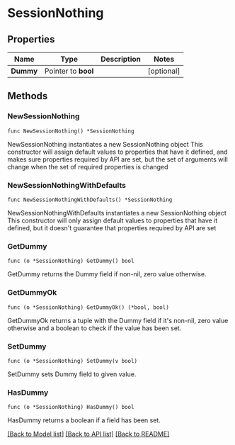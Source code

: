 # SessionNothing

## Properties

Name | Type | Description | Notes
------------ | ------------- | ------------- | -------------
**Dummy** | Pointer to **bool** |  | [optional] 

## Methods

### NewSessionNothing

`func NewSessionNothing() *SessionNothing`

NewSessionNothing instantiates a new SessionNothing object
This constructor will assign default values to properties that have it defined,
and makes sure properties required by API are set, but the set of arguments
will change when the set of required properties is changed

### NewSessionNothingWithDefaults

`func NewSessionNothingWithDefaults() *SessionNothing`

NewSessionNothingWithDefaults instantiates a new SessionNothing object
This constructor will only assign default values to properties that have it defined,
but it doesn't guarantee that properties required by API are set

### GetDummy

`func (o *SessionNothing) GetDummy() bool`

GetDummy returns the Dummy field if non-nil, zero value otherwise.

### GetDummyOk

`func (o *SessionNothing) GetDummyOk() (*bool, bool)`

GetDummyOk returns a tuple with the Dummy field if it's non-nil, zero value otherwise
and a boolean to check if the value has been set.

### SetDummy

`func (o *SessionNothing) SetDummy(v bool)`

SetDummy sets Dummy field to given value.

### HasDummy

`func (o *SessionNothing) HasDummy() bool`

HasDummy returns a boolean if a field has been set.


[[Back to Model list]](../README.md#documentation-for-models) [[Back to API list]](../README.md#documentation-for-api-endpoints) [[Back to README]](../README.md)


